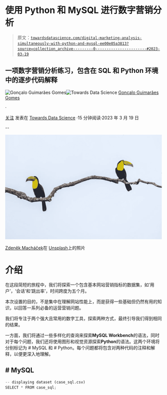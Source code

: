 # 使用 Python 和 MySQL 进行数字营销分析

> 原文：[`towardsdatascience.com/digital-marketing-analysis-simultaneously-with-python-and-mysql-ee00e05a3813?source=collection_archive---------0-----------------------#2023-03-19`](https://towardsdatascience.com/digital-marketing-analysis-simultaneously-with-python-and-mysql-ee00e05a3813?source=collection_archive---------0-----------------------#2023-03-19)

## 一项数字营销分析练习，包含在 SQL 和 Python 环境中的逐步代码解释

[](https://goncaloggomes.medium.com/?source=post_page-----ee00e05a3813--------------------------------)![Gonçalo Guimarães Gomes](https://goncaloggomes.medium.com/?source=post_page-----ee00e05a3813--------------------------------)[](https://towardsdatascience.com/?source=post_page-----ee00e05a3813--------------------------------)![Towards Data Science](https://towardsdatascience.com/?source=post_page-----ee00e05a3813--------------------------------) [Gonçalo Guimarães Gomes](https://goncaloggomes.medium.com/?source=post_page-----ee00e05a3813--------------------------------)

·

[关注](https://medium.com/m/signin?actionUrl=https%3A%2F%2Fmedium.com%2F_%2Fsubscribe%2Fuser%2Faa25b2c403cc&operation=register&redirect=https%3A%2F%2Ftowardsdatascience.com%2Fdigital-marketing-analysis-simultaneously-with-python-and-mysql-ee00e05a3813&user=Gon%C3%A7alo+Guimar%C3%A3es+Gomes&userId=aa25b2c403cc&source=post_page-aa25b2c403cc----ee00e05a3813---------------------post_header-----------) 发表在 [Towards Data Science](https://towardsdatascience.com/?source=post_page-----ee00e05a3813--------------------------------) ·15 分钟阅读·2023 年 3 月 19 日[](https://medium.com/m/signin?actionUrl=https%3A%2F%2Fmedium.com%2F_%2Fvote%2Ftowards-data-science%2Fee00e05a3813&operation=register&redirect=https%3A%2F%2Ftowardsdatascience.com%2Fdigital-marketing-analysis-simultaneously-with-python-and-mysql-ee00e05a3813&user=Gon%C3%A7alo+Guimar%C3%A3es+Gomes&userId=aa25b2c403cc&source=-----ee00e05a3813---------------------clap_footer-----------)

--

[](https://medium.com/m/signin?actionUrl=https%3A%2F%2Fmedium.com%2F_%2Fbookmark%2Fp%2Fee00e05a3813&operation=register&redirect=https%3A%2F%2Ftowardsdatascience.com%2Fdigital-marketing-analysis-simultaneously-with-python-and-mysql-ee00e05a3813&source=-----ee00e05a3813---------------------bookmark_footer-----------)![](img/612f64f25069d37873df15d948cd7435.png)

[Zdeněk Macháček](https://unsplash.com/es/@zmachacek?utm_source=medium&utm_medium=referral)在 [Unsplash](https://unsplash.com/?utm_source=medium&utm_medium=referral)上的照片

# 介绍

在这段简短的旅程中，我们将探索一个包含基本网站营销指标的数据集，如‘用户’，‘会话’和‘跳出率’，时间跨度为五个月。

本次设置的目的，不是集中在理解网站性能上，而是获得一些基础但仍然有用的知识，以回答一系列必备的运营营销问题。

我们将专注于两个强大且常用的数字工具，探索两种方式，最终引导我们得到相同的结果。

一方面，我们将通过一些多样化的查询来探索**MySQL Workbench**的语法，同时对于每个问题，我们还将使用图形和视觉资源探索**Python**的语法。这两个环境将分别标记为 # MySQL 和 # Python。每个问题都将包含对两种代码的注释和解释，以便更深入地理解。

## # MySQL

```py
-- displaying dataset (case_sql.csv)
SELECT * FROM case_sql;
```
